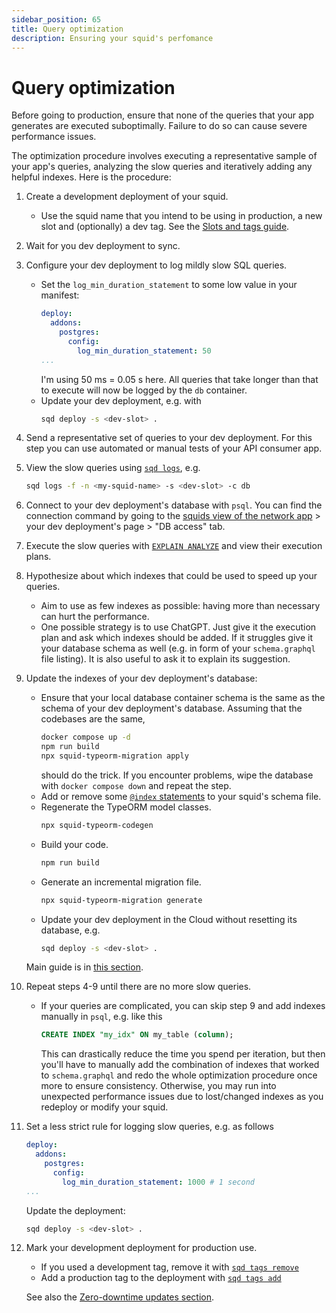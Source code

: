 ```yaml
---
sidebar_position: 65
title: Query optimization
description: Ensuring your squid's perfomance
---
```


# Query optimization

Before going to production, ensure that none of the queries that your app generates are executed suboptimally. Failure to do so can cause severe performance issues.

The optimization procedure involves executing a representative sample of your app's queries, analyzing the slow queries and iteratively adding any helpful indexes. Here is the procedure:

1. Create a development deployment of your squid.
   - Use the squid name that you intend to be using in production, a new slot and (optionally) a dev tag. See the [Slots and tags guide](/cloud/resources/slots-and-tags).

2. Wait for you dev deployment to sync.

3. Configure your dev deployment to log mildly slow SQL queries.
   - Set the `log_min_duration_statement` to some low value in your manifest:
     ```yaml title=squid.yaml
     deploy:
       addons:
         postgres:
           config:
             log_min_duration_statement: 50
     ...
     ```
     I'm using 50 ms = 0.05 s here. All queries that take longer than that to execute will now be logged by the `db` container.
   - Update your dev deployment, e.g. with
     ```bash
     sqd deploy -s <dev-slot> .
     ```

4. Send a representative set of queries to your dev deployment. For this step you can use automated or manual tests of your API consumer app.

5. View the slow queries using [`sqd logs`](/squid-cli/logs), e.g.
   ```bash
   sqd logs -f -n <my-squid-name> -s <dev-slot> -c db
   ```

6. Connect to your dev deployment's database with `psql`. You can find the connection command by going to the [squids view of the network app](https://app.subsquid.io/squids) > your dev deployment's page > "DB access" tab.

7. Execute the slow queries with [`EXPLAIN ANALYZE`](https://www.postgresql.org/docs/current/sql-explain.html) and view their execution plans.

8. Hypothesize about which indexes that could be used to speed up your queries.
   - Aim to use as few indexes as possible: having more than necessary can hurt the performance.
   - One possible strategy is to use ChatGPT. Just give it the execution plan and ask which indexes should be added. If it struggles give it your database schema as well (e.g. in form of your `schema.graphql` file listing). It is also useful to ask it to explain its suggestion.

9. Update the indexes of your dev deployment's database:
   - Ensure that your local database container schema is the same as the schema of your dev deployment's database. Assuming that the codebases are the same,
     ```bash
     docker compose up -d
     npm run build
     npx squid-typeorm-migration apply
     ```
     should do the trick. If you encounter problems, wipe the database with `docker compose down` and repeat the step.
   - Add or remove some [`@index` statements](/sdk/reference/schema-file/indexes-and-constraints) to your squid's schema file.
   - Regenerate the TypeORM model classes.
     ```bash
     npx squid-typeorm-codegen
     ```
   - Build your code.
     ```bash
     npm run build
     ```
   - Generate an incremental migration file.
     ```bash
     npx squid-typeorm-migration generate
     ```
   - Update your dev deployment in the Cloud without resetting its database, e.g.
     ```bash
     sqd deploy -s <dev-slot> .
     ```

   Main guide is in [this section](/sdk/resources/persisting-data/typeorm/#updating-a-deployed-squid-schema).

10. Repeat steps 4-9 until there are no more slow queries.
    - If your queries are complicated, you can skip step 9 and add indexes manually in `psql`, e.g. like this
      ```sql
      CREATE INDEX "my_idx" ON my_table (column);
      ```
      This can drastically reduce the time you spend per iteration, but then you'll have to manually add the combination of indexes that worked to `schema.graphql` and redo the whole optimization procedure once more to ensure consistency. Otherwise, you may run into unexpected performance issues due to lost/changed indexes as you redeploy or modify your squid.

11. Set a less strict rule for logging slow queries, e.g. as follows
     ```yaml title=squid.yaml
     deploy:
       addons:
         postgres:
           config:
             log_min_duration_statement: 1000 # 1 second
     ...
     ```
     Update the deployment:
     ```bash
     sqd deploy -s <dev-slot> .
     ```

12. Mark your development deployment for production use.
    - If you used a development tag, remove it with [`sqd tags remove`](/squid-cli/tags/#sqd-tags-remove)
    - Add a production tag to the deployment with [`sqd tags add`](/squid-cli/tags/#sqd-tags-add)

    See also the [Zero-downtime updates section](/cloud/resources/slots-and-tags/#zero-downtime-updates).
